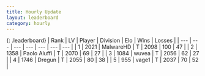 ```yaml
---
title: Hourly Update
layout: leaderboard
category: hourly
---
```


{: .leaderboard}
| Rank | LV | Player | Division | Elo | Wins | Losses |
| --- | --- | --- | --- | --- | --- | --- |
| <span data-change="0">1</span> | 2021 | <span title="ID: 261794">MalwareHD</span> | T | <span data-change="0">2098</span> | <span data-change="0">100</span> | <span data-change="0">47</span> |
| <span data-change="0">2</span> | 1358 | <span title="ID: 512212">Paolo Aluffi</span> | T | <span data-change="0">2070</span> | <span data-change="0">69</span> | <span data-change="0">27</span> |
| <span data-change="0">3</span> | 1084 | <span title="ID: 740957">wuvea</span> | T | <span data-change="0">2056</span> | <span data-change="0">62</span> | <span data-change="0">27</span> |
| <span data-change="0">4</span> | 1746 | <span title="ID: 337810">Dregun</span> | T | <span data-change="0">2055</span> | <span data-change="0">80</span> | <span data-change="0">38</span> |
| <span data-change="0">5</span> | 955 | <span title="ID: 556277">vage1</span> | T | <span data-change="0">2037</span> | <span data-change="0">70</span> | <span data-change="0">52</span> |